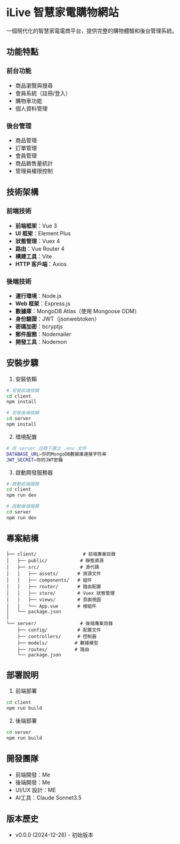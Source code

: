 # iLive 智慧家電購物網站

一個現代化的智慧家電電商平台，提供完整的購物體驗和後台管理系統。

## 功能特點

### 前台功能
- 商品瀏覽與搜尋
- 會員系統（註冊/登入）
- 購物車功能
- 個人資料管理


### 後台管理
- 商品管理
- 訂單管理
- 會員管理
- 商品銷售量統計
- 管理員權限控制

## 技術架構

### 前端技術

- **前端框架**：Vue 3
- **UI 框架**：Element Plus
- **狀態管理**：Vuex 4
- **路由**：Vue Router 4
- **構建工具**：Vite
- **HTTP 客戶端**：Axios

### 後端技術

- **運行環境**：Node.js
- **Web 框架**：Express.js
- **數據庫**：MongoDB Atlas（使用 Mongoose ODM）
- **身份驗證**：JWT（jsonwebtoken）
- **密碼加密**：bcryptjs
- **郵件服務**：Nodemailer
- **開發工具**：Nodemon


## 安裝步驟

1. 安裝依賴
```bash
# 安裝前端依賴
cd client
npm install

# 安裝後端依賴
cd server
npm install
```

2. 環境配置
```bash
# 在 server 目錄下建立 .env 文件
DATABASE_URL=你的MongoDB數據庫連接字符串
JWT_SECRET=你的JWT密鑰
```

3. 啟動開發服務器
```bash
# 啟動前端服務
cd client
npm run dev

# 啟動後端服務
cd server
npm run dev
```

## 專案結構

```
├── client/                 # 前端專案目錄
│   ├── public/            # 靜態資源
│   ├── src/               # 源代碼
│   │   ├── assets/       # 資源文件
│   │   ├── components/   # 組件
│   │   ├── router/       # 路由配置
│   │   ├── store/        # Vuex 狀態管理
│   │   ├── views/        # 頁面視圖
│   │   └── App.vue       # 根組件
│   └── package.json
│
└── server/                # 後端專案目錄
    ├── config/           # 配置文件
    ├── controllers/      # 控制器
    ├── models/          # 數據模型
    ├── routes/          # 路由
    └── package.json
```

## 部署說明

1. 前端部署
```bash
cd client
npm run build
```

2. 後端部署
```bash
cd server
npm run build
```

## 開發團隊
- 前端開發：Me
- 後端開發：Me
- UI/UX 設計：ME
- AI工具：Claude Sonnet3.5

## 版本歷史
- v0.0.0 (2024-12-26) - 初始版本
